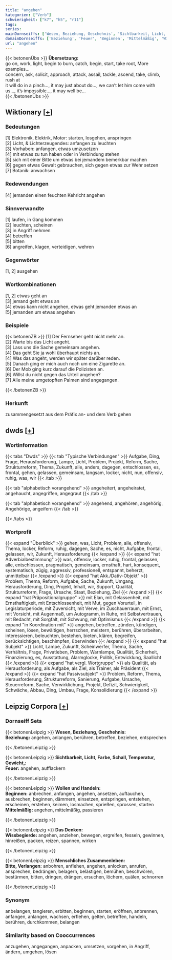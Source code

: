```yaml
---
title: "angehen"
kategorien: ["Verb"]
schwierigkeit: ["k7", "h5", "r11"]
tags:
series:
mainDornseiffs: ['Wesen, Beziehung, Geschehnis', 'Sichtbarkeit, Licht, Farbe, Schall, Temperatur, Gewicht,', 'Wollen und Handeln', 'Das Denken', 'Menschliches Zusammenleben']
domainDornseiffs: ['Beziehung', 'Feuer', 'Beginnen', 'Mittelmäßig', 'Wissbegierde', 'Bitte, Verlangen']
url: "angehen"
---
```


{{< betonenÜbs >}}
**Übersetzung:**  
go on, work, light, begin to burn, catch, begin, start, take root, More examples...  
concern, ask, solicit, approach, attack, assail, tackle, ascend, take, climb, rush at  
it will do in a pinch..., it may just about do..., we can’t let him come with us..., it’s impossible..., it may well be...  
{{< /betonenÜbs >}}

## Wiktionary [[+](https://de.wiktionary.org/wiki/angehen)]

### Bedeutungen
[1] Elektronik, Elektrik, Motor: starten, losgehen, anspringen  
[2] Licht, & Lichterzeugendes: anfangen zu leuchten  
[3] Vorhaben: anfangen, etwas umzusetzen  
[4] mit etwas zu tun haben oder in Verbindung stehen  
[5] sich mit einer Bitte um etwas bei jemandem bemerkbar machen  
[6] gegen etwas Gewalt gebrauchen, sich gegen etwas zur Wehr setzen  
[7] Botanik: anwachsen  

### Redewendungen
[4] jemanden einen feuchten Kehricht angehen‎  

### Sinnverwandte
[1] laufen, in Gang kommen  
[2] leuchten, scheinen  
[3] in Angriff nehmen  
[4] betreffen  
[5] bitten  
[6] angreifen, klagen, verteidigen, wehren  

### Gegenwörter
[1, 2] ausgehen  

### Wortkombinationen
[1, 2] etwas geht an  
[3] jemand geht etwas an  
[4] etwas kann nicht angehen, etwas geht jemanden etwas an  
[5] jemanden um etwas angehen  

### Beispiele
{{< betonenZB >}}
[1] Der Fernseher geht nicht mehr an.  
[2] Warte bis das Licht angeht.  
[3] Lass uns die Sache gemeinsam angehen.  
[4] Das geht Sie ja wohl überhaupt nichts an.  
[4] Was das angeht, werden wir später darüber reden.  
[5] Danach ging er mich auch noch um eine Zigarette an.  
[6] Der Mob ging kurz darauf die Polizisten an.  
[6] Willst du nicht gegen das Urteil angehen?  
[7] Alle meine umgetopften Palmen sind angegangen.  

{{< /betonenZB >}}
### Herkunft
zusammengesetzt aus dem Präfix an- und dem Verb gehen  



## dwds [[+](https://www.dwds.de/wb/angehen)]

### Wortinformation
{{< tabs "Dwds" >}}
{{< tab "Typische Verbindungen" >}}
Aufgabe, Ding, Frage, Herausforderung, Lampe, Licht, Problem, Projekt, Reform, Sache, Strukturreform, Thema, Zukunft, alle, anders, dagegen, entschlossen, es, frontal, gehen, gelassen, gemeinsam, langsam, locker, nicht, nun, offensiv, ruhig, was, wir
{{< /tab >}}

{{< tab "alphabetisch vorangehend" >}}
angeheitert, angeheiratet, angehaucht, angegriffen, angegraut
{{< /tab >}}

{{< tab "alphabetisch vorangehend" >}}
angehend, angehören, angehörig, Angehörige, angeifern
{{< /tab >}}

{{< /tabs >}}

### Wortprofil
{{< expand "Überblick" >}} gehen, was, Licht, Problem, alle, offensiv, Thema, locker, Reform, ruhig, dagegen, Sache, es, nicht, Aufgabe, frontal, gelassen, wir, Zukunft, Herausforderung {{< /expand >}}
{{< expand "hat Adverbialbestimmung" >}} was, offensiv, locker, ruhig, frontal, gelassen, alle, entschlossen, pragmatisch, gemeinsam, ernsthaft, hart, konsequent, systematisch, zügig, aggressiv, professionell, entspannt, beherzt, unmittelbar {{< /expand >}}
{{< expand "hat Akk./Dativ-Objekt" >}} Problem, Thema, Reform, Aufgabe, Sache, Zukunft, Umgang, Herausforderung, Ding, Projekt, Inhalt, wir, Support, Qualität, Strukturreform, Frage, Ursache, Staat, Beziehung, Ziel {{< /expand >}}
{{< expand "hat Präpositionalgruppe" >}} mit Elan, mit Gelassenheit, mit Ernsthaftigkeit, mit Entschlossenheit, mit Mut, gegen Vorurteil, in Legislaturperiode, mit Zuversicht, mit Verve, im Zuschauerraum, mit Ernst, mit Vorsicht, mit Augenmaß, um Autogramm, in Ruhe, mit Selbstvertrauen, mit Bedacht, mit Sorgfalt, mit Schwung, mit Optimismus {{< /expand >}}
{{< expand "in Koordination mit" >}} angehen, betreffen, zünden, kündigen, scheinen, lösen, bewältigen, herrschen, meistern, berühren, überarbeiten, interessieren, beleuchten, bestehen, bieten, klären, begreifen, berücksichtigen, beschimpfen, überwinden {{< /expand >}}
{{< expand "hat Subjekt" >}} Licht, Lampe, Zukunft, Scheinwerfer, Thema, Sache, Verhältnis, Frage, Privatleben, Problem, Warnlampe, Qualität, Sicherheit, Finanzierung, es, Ausstattung, Alarmglocke, Politik, Entwicklung, Saallicht {{< /expand >}}
{{< expand "hat vergl. Wortgruppe" >}} als Qualität, als Herausforderung, als Aufgabe, als Ziel, als Trainer, als Präsident {{< /expand >}}
{{< expand "hat Passivsubjekt" >}} Problem, Reform, Thema, Herausforderung, Strukturreform, Sanierung, Aufgabe, Ursache, Steuerreform, Sache, Verwirklichung, Projekt, Defizit, Schwierigkeit, Schwäche, Abbau, Ding, Umbau, Frage, Konsolidierung {{< /expand >}}

## Leipzig Corpora [[+](https://corpora.uni-leipzig.de/en/res?word=angehen&corpusId=deu_newscrawl-public_2018)]

### Dornseiff Sets
{{< betonenLeipzig >}}
**Wesen, Beziehung, Geschehnis:**  
**Beziehung:** angehen, anlangen, berühren, betreffen, beziehen, entsprechen  

{{< /betonenLeipzig >}}


{{< betonenLeipzig >}}
**Sichtbarkeit, Licht, Farbe, Schall, Temperatur, Gewicht,:**  
**Feuer:** angehen, aufflackern  

{{< /betonenLeipzig >}}


{{< betonenLeipzig >}}
**Wollen und Handeln:**  
**Beginnen:** anbrechen, anfangen, angehen, ansetzen, auftauchen, ausbrechen, beginnen, dämmern, einsetzen, entspringen, entstehen, erscheinen, erstehen, keimen, losmachen, sprießen, sprossen, starten  
**Mittelmäßig:** angehen, mittelmäßig, passieren  

{{< /betonenLeipzig >}}


{{< betonenLeipzig >}}
**Das Denken:**  
**Wissbegierde:** angehen, anziehen, bewegen, ergreifen, fesseln, gewinnen, hinreißen, packen, reizen, spannen, wirken  

{{< /betonenLeipzig >}}


{{< betonenLeipzig >}}
**Menschliches Zusammenleben:**  
**Bitte, Verlangen:** anbohren, anflehen, angehen, anlocken, anrufen, ansprechen, bedrängen, belagern, belästigen, bemühen, beschwören, bestürmen, bitten, dringen, drängen, ersuchen, löchern, quälen, schnorren  

{{< /betonenLeipzig >}}

### Synonym
anbelangen, tangieren, erbitten, beginnen, starten, eröffnen, anbrennen, anfangen, anlangen, wachsen, erflehen, gelten, betreffen, handeln, berühren, durchkommen, belangen


### Similarity based on Cooccurrences
anzugehen, angegangen, anpacken, umsetzen, vorgehen, in Angriff, ändern, umgehen, lösen

